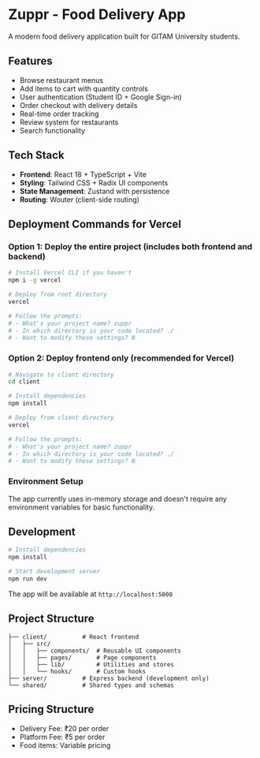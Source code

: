 # Zuppr - Food Delivery App

A modern food delivery application built for GITAM University students.

## Features

- Browse restaurant menus
- Add items to cart with quantity controls
- User authentication (Student ID + Google Sign-in)
- Order checkout with delivery details
- Real-time order tracking
- Review system for restaurants
- Search functionality

## Tech Stack

- **Frontend**: React 18 + TypeScript + Vite
- **Styling**: Tailwind CSS + Radix UI components
- **State Management**: Zustand with persistence
- **Routing**: Wouter (client-side routing)

## Deployment Commands for Vercel

### Option 1: Deploy the entire project (includes both frontend and backend)
```bash
# Install Vercel CLI if you haven't
npm i -g vercel

# Deploy from root directory
vercel

# Follow the prompts:
# - What's your project name? zuppr
# - In which directory is your code located? ./
# - Want to modify these settings? N
```

### Option 2: Deploy frontend only (recommended for Vercel)
```bash
# Navigate to client directory
cd client

# Install dependencies
npm install

# Deploy from client directory
vercel

# Follow the prompts:
# - What's your project name? zuppr
# - In which directory is your code located? ./
# - Want to modify these settings? N
```

### Environment Setup

The app currently uses in-memory storage and doesn't require any environment variables for basic functionality.

## Development

```bash
# Install dependencies
npm install

# Start development server
npm run dev
```

The app will be available at `http://localhost:5000`

## Project Structure

```
├── client/          # React frontend
│   ├── src/
│   │   ├── components/  # Reusable UI components
│   │   ├── pages/       # Page components
│   │   ├── lib/         # Utilities and stores
│   │   └── hooks/       # Custom hooks
├── server/          # Express backend (development only)
└── shared/          # Shared types and schemas
```

## Pricing Structure

- Delivery Fee: ₹20 per order
- Platform Fee: ₹5 per order
- Food items: Variable pricing